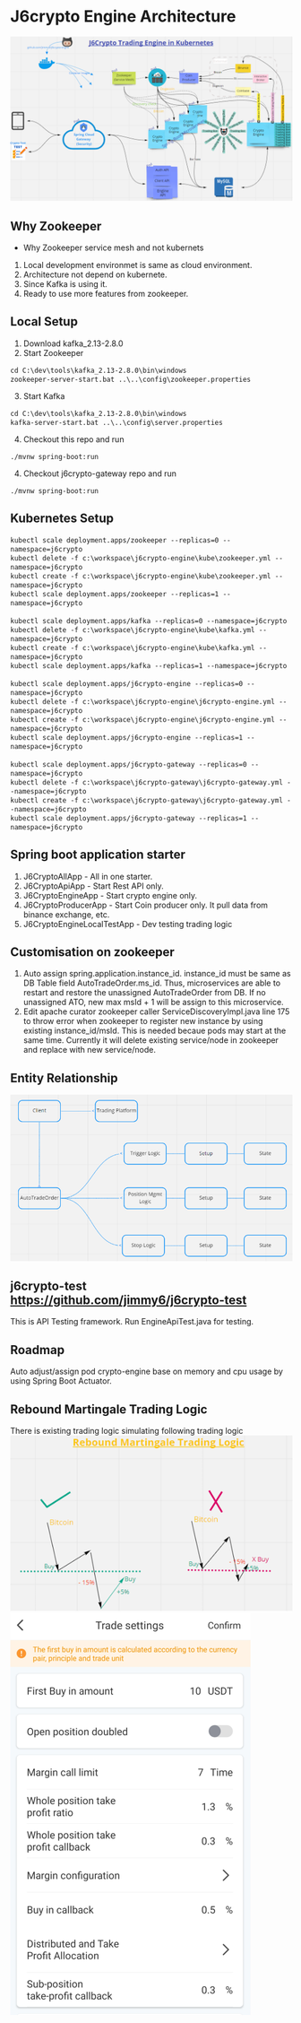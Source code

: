 # J6crypto Engine Architecture
![J6crypto Engine Architecture](./doc/j6crypto.PNG?raw=true)


## Why Zookeeper
* Why Zookeeper service mesh and not kubernets 
1. Local development environmet is same as cloud environment.
2. Architecture not depend on kubernete.
3. Since Kafka is using it.
4. Ready to use more features from zookeeper.


## Local Setup
1. Download kafka_2.13-2.8.0
2. Start Zookeeper
```
cd C:\dev\tools\kafka_2.13-2.8.0\bin\windows
zookeeper-server-start.bat ..\..\config\zookeeper.properties
```
3. Start Kafka 
```
cd C:\dev\tools\kafka_2.13-2.8.0\bin\windows
kafka-server-start.bat ..\..\config\server.properties
```
4. Checkout this repo and run
```
./mvnw spring-boot:run
```
4. Checkout j6crypto-gateway repo and run
```
./mvnw spring-boot:run
```

## Kubernetes Setup
```
kubectl scale deployment.apps/zookeeper --replicas=0 --namespace=j6crypto
kubectl delete -f c:\workspace\j6crypto-engine\kube\zookeeper.yml --namespace=j6crypto
kubectl create -f c:\workspace\j6crypto-engine\kube\zookeeper.yml --namespace=j6crypto
kubectl scale deployment.apps/zookeeper --replicas=1 --namespace=j6crypto

kubectl scale deployment.apps/kafka --replicas=0 --namespace=j6crypto 
kubectl delete -f c:\workspace\j6crypto-engine\kube\kafka.yml --namespace=j6crypto
kubectl create -f c:\workspace\j6crypto-engine\kube\kafka.yml --namespace=j6crypto
kubectl scale deployment.apps/kafka --replicas=1 --namespace=j6crypto

kubectl scale deployment.apps/j6crypto-engine --replicas=0 --namespace=j6crypto 
kubectl delete -f c:\workspace\j6crypto-engine\j6crypto-engine.yml --namespace=j6crypto 
kubectl create -f c:\workspace\j6crypto-engine\j6crypto-engine.yml --namespace=j6crypto
kubectl scale deployment.apps/j6crypto-engine --replicas=1 --namespace=j6crypto

kubectl scale deployment.apps/j6crypto-gateway --replicas=0 --namespace=j6crypto  
kubectl delete -f c:\workspace\j6crypto-gateway\j6crypto-gateway.yml --namespace=j6crypto  
kubectl create -f c:\workspace\j6crypto-gateway\j6crypto-gateway.yml --namespace=j6crypto 
kubectl scale deployment.apps/j6crypto-gateway --replicas=1 --namespace=j6crypto
```

## Spring boot application starter
1. J6CryptoAllApp - All in one starter.
2. J6CryptoApiApp - Start Rest API only.
3. J6CryptoEngineApp - Start crypto engine only.
4. J6CryptoProducerApp - Start Coin producer only. It pull data from binance exchange, etc.
5. J6CryptoEngineLocalTestApp - Dev testing trading logic 


## Customisation on zookeeper
1. Auto assign spring.application.instance_id. instance_id must be same as DB Table field AutoTradeOrder.ms_id. Thus, microservices are able to restart and restore the unassigned AutoTradeOrder from DB. If no unassigned ATO, new max msId + 1 will be assign to this microservice.
2. Edit apache curator zookeeper caller ServiceDiscoveryImpl.java line 175 to throw error when zookeeper to register new instance by using existing instance_id/msId. This is needed becaue pods may start at the same time. Currently it will delete existing service/node in zookeeper and replace with new service/node.


## Entity Relationship
![J6crypto Entity Relationship](./doc/entity.PNG?raw=true)

## j6crypto-test https://github.com/jimmy6/j6crypto-test
This is API Testing framework. Run EngineApiTest.java for testing.


## Roadmap
Auto adjust/assign pod crypto-engine base on memory and cpu usage by using Spring Boot Actuator.


## Rebound Martingale Trading Logic
There is existing trading logic simulating following trading logic
![Rebound Martingale Trading Logic](./doc/reboundmartingale.PNG?raw=true)
![Page Rebound Martingale](./doc/pagereboundmartingale.PNG?raw=true)